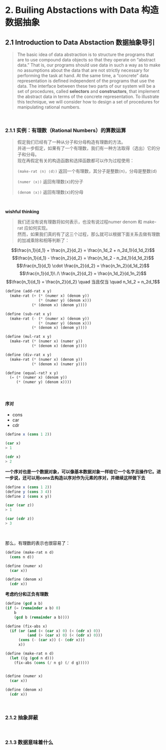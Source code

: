 # 2. Builing Abstactions with Data 构造数据抽象

## 2.1 Introduction to Data Abstaction 数据抽象导引
> The basic idea of data abstraction is to structure the programs that are to use compound data objects so that they operate on “abstract data.” That is, our programs should use data in such a way as to make no assumptions about the data that are not strictly necessary for performing the task at hand. At the same time, a “concrete” data representation is defined independent of the programs that use the data. The interface between these two parts of our system will be a set of procedures, called **selectors** and **constructors**, that implement the abstract data in terms of the concrete representation. To illustrate this technique, we will consider how to design a set of procedures for manipulating rational numbers.

<br>

### 2.1.1 实例：有理数（Rational Numbers）的算数运算
> 假定我们已经有了一种从分子和分母构造有理数的方法。  
> 并进一步假定，如果有了一个有理数，我们有一种方法取得（选出）它的分子和分母。  
> 现在再假定有关的构造函数和选择函数都可以作为过程使用：
> 
> ```(make-rat ⟨n⟩ ⟨d⟩)``` 返回一个有理数，其分子是整数⟨n⟩，分母是整数⟨d⟩
> 
> ```(numer ⟨x⟩)``` 返回有理数⟨x⟩的分子
> 
> ```(denom ⟨x⟩)``` 返回有理数⟨x⟩的分母
> 

<br>

**wishful thinking**

>我们还没有说有理数将如何表示，也没有说过程numer denom 和 make-rat 应如何实现。  
>然而，如果我们真的有了这三个过程，那么就可以根据下面关系去做有理数的加减乘除和相等判断了：

$$\frac{n_1}{d_1} + \frac{n_2}{d_2} = \frac{n_1d_2 + n_2d_1}{d_1d_2}$$
$$\frac{n_1}{d_1} - \frac{n_2}{d_2} = \frac{n_1d_2 - n_2d_1}{d_1d_2}$$
$$\frac{n_1}{d_1} \cdot \frac{n_2}{d_2} = \frac{n_1n_2}{d_1d_2}$$
$$\frac{n_1}{d_1}\  /\  \frac{n_2}{d_2} = \frac{n_1d_2}{d_1n_2}$$
$$\frac{n_1}{d_1} = \frac{n_2}{d_2} \quad 当且仅当 \quad n_1d_2 = n_2d_1$$

```scheme
(define (add-rat x y)
  (make-rat (+ (* (numer x) (denom y))
               (* (numer y) (denom x)))
            (* (denom x) (denom y))))

(define (sub-rat x y)
  (make-rat (- (* (numer x) (denom y))
               (* (numer y) (denom x)))
            (* (denom x) (denom y))))

(define (mul-rat x y)
  (make-rat (* (numer x) (numer y))
            (* (denom x) (denom y))))

(define (div-rat x y)
  (make-rat (* (numer x) (denom y))
            (* (denom x) (numer y))))

(define (equal-rat? x y)
  (= (* (numer x) (denom y))
     (* (numer y) (denom x))))
```

<br>

#### 序对
- cons
- car
- cdr

```scheme
(define x (cons 1 2))

(car x)
> 1

(cdr x)
> 2
```


**一个序对也是一个数据对象，可以像基本数据对象一样给它一个名字且操作它。进一步说，还可以用cons去构造以序对作为元素的序对，并继续这样做下去**
```scheme
(define x (cons 1 2))
(define y (cons 3 4))
(define z (cons x y))

(car (car z))
> 1

(car (cdr z))
> 3
```

<br>

那么，有理数的表示也很容易了：
```scheme
(define (make-rat n d)
  (cons n d))

(define (numer x)
  (car x))

(define (denom x)
  (cdr x))
```

**考虑约分和正负有理数**
```scheme
(define (gcd a b)
(if (= (remainder a b) 0)
    b
    (gcd b (remainder a b))))

(define (fix-abs x)
  (if (or (and (< (car x) 0) (< (cdr x) 0)) 
          (and (> (car x) 0) (< (cdr x) 0)))
      (cons (- (car x)) (- (cdr x)))
      x))

(define (make-rat n d)
  (let ((g (gcd n d)))
    (fix-abs (cons (/ n g) (/ d g)))))


(define (numer x)
  (car x))
  
(define (denom x)
  (cdr x))
```

<br>

### 2.1.2 抽象屏蔽

<br>


### 2.1.3 数据意味着什么











